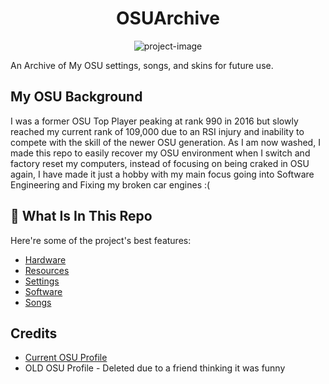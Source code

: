 <h1 align="center" id="title">OSUArchive</h1>

<p align="center"><img src="https://socialify.git.ci/Christopher-Mata/MY-OSUArchive/image?description=1&amp;descriptionEditable=An%20Archive%20of%20My%20OSU%20settings%2C%20songs%2C%20and%20skins.&amp;font=Source%20Code%20Pro&amp;forks=1&amp;issues=1&amp;language=1&amp;name=1&amp;owner=1&amp;pattern=Plus&amp;pulls=1&amp;stargazers=1&amp;theme=Dark" alt="project-image"></p>

<p id="description">
   An Archive of My OSU settings, songs, and skins for future use.
</p>

<h2>My OSU Background</h2>
<p id="description">
    I was a former OSU Top Player peaking at rank 990 in 2016 but slowly reached my current rank of 109,000 due to an RSI injury and inability to compete with the skill of the newer OSU generation.
    As I am now washed, I made this repo to easily recover my OSU environment when I switch and factory reset my computers, instead of focusing on being craked in OSU again, I have made it just a hobby with my main focus going into Software Engineering and Fixing my broken car engines :(
</p>

<h2>🧐 What Is In This Repo</h2>

Here're some of the project's best features:

*   [Hardware](https://github.com/Christopher-Mata/MY-OSUArchive/tree/main/Hardware)
*   [Resources](https://github.com/Christopher-Mata/MY-OSUArchive/tree/main/Resources)
*   [Settings](https://github.com/Christopher-Mata/MY-OSUArchive/tree/main/Settings)
*   [Software](https://github.com/Christopher-Mata/MY-OSUArchive/tree/main/Software)
*   [Songs](https://github.com/Christopher-Mata/MY-OSUArchive/tree/main/Songs)

<h2>Credits</h2>

*   [Current OSU Profile](https://osu.ppy.sh/users/13370728)
*   OLD OSU Profile - Deleted due to a friend thinking it was funny